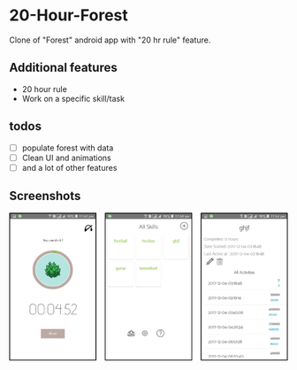 # 20-Hour-Forest
Clone of "Forest" android app with "20 hr rule" feature.

## Additional features
- 20 hour rule
- Work on a specific skill/task

## todos
- [ ] populate forest with data
- [ ] Clean UI and animations
- [ ] and a lot of other features

## Screenshots
![Alt text](/s.png)


